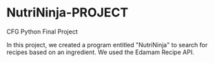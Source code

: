 # NutriNinja-PROJECT
CFG Python Final Project

In this project, we created a program entitled "NutriNinja" to search for recipes based on an ingredient. 
We used the Edamam Recipe API. 
